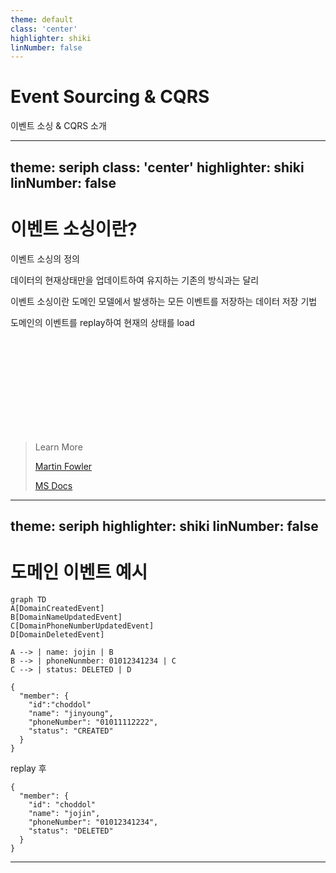 ```yaml
---
theme: default
class: 'center'
highlighter: shiki
linNumber: false
---
```


# Event Sourcing & CQRS

이벤트 소싱 & CQRS 소개

---
theme: seriph
class: 'center'
highlighter: shiki
linNumber: false
---

# 이벤트 소싱이란?
이벤트 소싱의 정의

데이터의 현재상태만을 업데이트하여 유지하는 기존의 방식과는 달리

이벤트 소싱이란 도메인 모델에서 발생하는 모든 이벤트를 저장하는 데이터 저장 기법

도메인의 이벤트를 replay하여 현재의 상태를 load

<br><br><br><br><br><br><br><br><br>

<footer>

> Learn More
>  
> [Martin Fowler](https://martinfowler.com/eaaDev/EventSourcing.html)
> 
> [MS Docs](https://docs.microsoft.com/en-us/azure/architecture/patterns/event-sourcing)

</footer> 

---
theme: seriph
highlighter: shiki
linNumber: false
---

# 도메인 이벤트 예시

<div class="grid grid-cols-3 gap-10 pt-4 -mb-6">

```mermaid {scale: 0.8}
graph TD
A[DomainCreatedEvent]
B[DomainNameUpdatedEvent]
C[DomainPhoneNumberUpdatedEvent]
D[DomainDeletedEvent]

A --> | name: jojin | B
B --> | phoneNunmber: 01012341234 | C 
C --> | status: DELETED | D
```

<div>

```
{
  "member": {
    "id":"choddol"
    "name": "jinyoung",
    "phoneNumber": "01011112222",
    "status": "CREATED"
  }
}
```

replay 후

```
{
  "member": {
    "id": "choddol"
    "name": "jojin",
    "phoneNumber": "01012341234",
    "status": "DELETED"
  }
}
```

</div>



</div>

---


